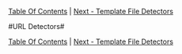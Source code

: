 [Table Of Contents](/#toc) | [Next - Template File Detectors](/template-file-detectors/)

#URL Detectors#


[Table Of Contents](/#toc) | [Next - Template File Detectors](/template-file-detectors/)
